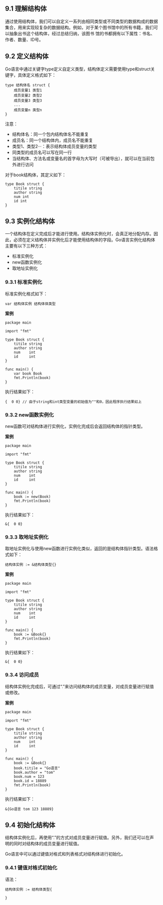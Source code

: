 ## 9.1 理解结构体

通过使用结构体，我们可以自定义一系列由相同类型或不同类型的数据构成的数据集合，用来实现较复杂的数据结构。例如，对于某个图书馆中的所有书籍，我们可以抽象出书这个结构体，经过总结归纳，该图书
馆的书都拥有以下属性：书名、作者、数量、ID号。

## 9.2 定义结构体

Go语言中通过关键字type定义自定义类型，结构体定义需要使用type和struct关键字，具体定义格式如下：

```
type 结构体名 struct {
    成员变量1 类型1
    成员变量2 类型2
    成员变量3 类型3
    ...
    成员变量n 类型n
}
```
注意：
- 结构体名：同一个包内结构体名不能重复
- 成员名：同一个结构体内，成员名不能重复
- 类型1、类型2···：表示结构体成员变量的类型
- 同类型的成员名可以写在同一行
- 当结构体、方法名或变量名的首字母为大写时（可被导出），就可以在当前包外进行访问

对于book结构体，其定义如下：
```
type Book struct {
    titile string
    author string
    num int
    id int
}
```

## 9.3 实例化结构体

一个结构体在定义完成后才能进行使用。结构体实例化时，会真正地分配内存。因此，必须在定义结构体并实例化后才能使用结构体的字段。Go语言实例化结构体主要有以下三种方式：
- 标准实例化
- new函数实例化
- 取地址实例化

### 9.3.1 标准实例化

标准实例化格式如下：
```
var 结构体实例 结构体体类型
```

**案例**
```
package main

import "fmt"

type Book struct {
	titile string
	author string
	num    int
	id     int
}

func main() {
	var book Book
	fmt.Println(book)
}
```
执行结果如下：
```
{  0 0} // 由于string和int类型变量的初始值为""和0，因此程序执行结果如上
```

### 9.3.2 new函数实例化

new函数可对结构体进行实例化，实例化完成后会返回结构体的指针类型。

**案例**

```
package main

import "fmt"

type Book struct {
	titile string
	author string
	num    int
	id     int
}

func main() {
	book := new(Book)
	fmt.Println(book)
}
```
执行结果如下：
```
&{  0 0}
```

### 9.3.3 取地址实例化

取地址实例化与使用new函数进行实例化类似，返回的是结构体指针类型。语法格式如下：
```
结构体实例 := &结构体类型{}
```

**案例**
```
package main

import "fmt"

type Book struct {
	titile string
	author string
	num    int
	id     int
}

func main() {
	book := &Book{}
	fmt.Println(book)
}
```
执行结果如下：
```
&{  0 0}
```

### 9.3.4 访问成员

结构体实例化完成后，可通过“.”来访问结构体的成员变量，对成员变量进行赋值或修改。

**案例**
```
package main

import "fmt"

type Book struct {
	titile string
	author string
	num    int
	id     int
}

func main() {
	book := &Book{}
	book.titile = "Go语言"
	book.author = "tom"
	book.num = 123
	book.id = 18889
	fmt.Println(book)
}
```
执行结果如下：
```
&{Go语言 tom 123 18889}
```

## 9.4 初始化结构体

结构体实例化后，再使用“.”的方式对成员变量进行赋值。另外，我们还可以在声明的同时对结构体的成员变量进行赋值。

Go语言中可以通过键值对格式和列表格式对结构体进行初始化。

### 9.4.1 键值对格式初始化

语法：
```
结构体实例 := 结构体类型{
	
}
```
